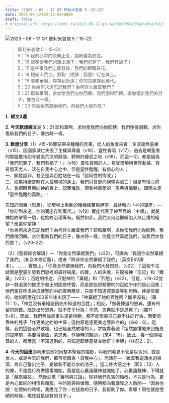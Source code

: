 ```yaml
---
title: "2023 – 06 – 17 QT 耶利米哀歌 5：15~22"
date: 2025-04-12T02:53:03+0800
draft: false
# original_url: https://cmtc.tw/2023-06-17-qt-%e8%80%b6%e5%88%a9%e7%b1%b3%e5%93%80%e6%ad%8c-5%ef%bc%9a1522
---
```


![2023 – 06 – 17 QT 耶利米哀歌 5：15\~22](/images/qt.jpg  "2023 – 06 – 17 QT 耶利米哀歌 5：15\~22")

> 耶利米哀歌 5：15\~22  
> 5：15 我們心中的快樂止息，跳舞變為悲哀。  
> 5：16 冠冕從我們的頭上落下；我們犯罪了，我們有禍了！  
> 5：17 這些事我們心裏發昏，我們的眼睛昏花。  
> 5：18 錫安山荒涼，野狗（或譯：狐狸）行在其上。  
> 5：19 耶和華啊，你存到永遠；你的寶座存到萬代。  
> 5：20 你為何永遠忘記我們？為何許久離棄我們？  
> 5：21 耶和華啊，求你使我們向你回轉，我們便得回轉。求你復新我們的日子，像古時一樣。  
> 5：22 你竟全然棄絕我們，向我們大發烈怒？

**1.  經文3遍**

**2. 今天默想經文**哀 5：21 耶和華啊，求你使我們向你回轉，我們便得回轉。求你復新我們的日子，像古時一樣。

**3. 默想分享**（1）v15\~18罪惡帶來種種的苦果，從人的角度來看：生活毫無喜樂（v15）、因國家滅亡失去了主權與尊嚴（v16）、靈性昏暗（v17）、過去是朝聖者的耶路撒冷如今變為荒涼的廢墟、野狗的棲息之地（v18）。而這一切，都是因為「我們犯罪了，我們有禍了！」（v16）靈性昏暗的人，易受環境與世界動搖、容易怨天尤人、活在自我中心之中。但是靈性甦醒、有信心的人：  
一、願意認罪，甚至是與百姓站在一起「認同性的悔改」；  
二、如果持續定睛在人或環境的身上，我們只會走向絕望與滅亡；但是有信心的人，會把眼目轉向神的身上，認罪悔改，領受神慈愛的「恩典與憐憫」，跟隨主走「靈性甦醒的義路」！

先知的眼目（思想），從環境上看到的種種痛苦與絕望，最終轉向「神的寶座」—「你存到永遠；你的寶座存到萬代。」（v19）寶座代表了神至高的「主權」，就是神始終掌管一切，也始終治理萬有。既然如此，我們又何必繼續陷入無止境的絕望？應當仰望神：  
「你為何永遠忘記我們？為何許久離棄我們？耶和華啊，求你使我們向你回轉，我們便得回轉。求你復新我們的日子，像古時一樣。你竟全然棄絕我們，向我們大發烈怒？」（v20\~22）

（2）《聖經綜合解讀》—「你竟全然棄絕我們」（v22），可譯為「難道你全然棄絕了我們」（和合本修訂版），或者「除非你全然棄絕了我們」（英文ESV譯本）。……，實際上，「你竟全然棄絕我們，向我們大發烈怒」（v22）？這個千古疑問是聖靈引發我們思考的最好結尾。的確，人的失敗，只配被神「忘記」和「離棄」（v20）；百姓的悖逆，只配神的「棄絕」和「烈怒」（v22）。但是，v19-22並非一群沮喪的餘民所發出的困惑呼聲，而是那些抓緊聖約的百姓所作的信心回應；他們是在呼求神成就聖約中的復興應許，只是不知道究竟要等到何時。神是信實的，祂的回應在500多年後出現了——「神棄絕了祂的百姓嗎？斷乎沒有」（羅11：1），「神並沒有棄絕祂預先所知道的百姓」；相反，「照著揀選的恩典，還有所留的餘數。既是出於恩典，就不在乎行為；不然，恩典就不是恩典了」（羅11：5\~6）。因此，我們無論是重生還是得勝，都不能倚靠自己靠不住的行為，而要倚靠神的兒子「作更美之約的中保；這約原是憑更美之應許立的」（來8：6）。這樣，我們這些必然敗壞、也已經全然敗壞的人，才能靠著祂「坦然無懼地來到施恩的寶座前，為要得憐恤，蒙恩惠，作隨時的幫助」（來4：16）。因此，每一個傳福音的人，都應當「不知道別的，只知道耶穌基督並祂釘十字架」（林前2：2）。

**4. 今天的回應**耶利米哀歌如同整本聖經的縮影，叫我們看見不管是以色列，或是世人，或是今天的我們，都可能因為「自我中心」，而活在—「離棄我這活水的泉源，為自己鑿出池子，是破裂不能存水的池子。」這二件大惡之中（耶2：13）人的罪，不是從行為做壞事開始，而是從心裏遠離神就開始了。心裏遠離神，下場就是「越來越惡」，然後迎來「審判與咒詛」，除非我們真實的悔改，不只是行為，更是內心單純的相信與順服。神的恩典與憐憫，隨時都向著謙卑之人敞開—「因為他說：在悅納的時候，我應允了你；在拯救的日子，我幫助了你。看哪！現在就是悅納的時候，現在就是拯救的日子。」